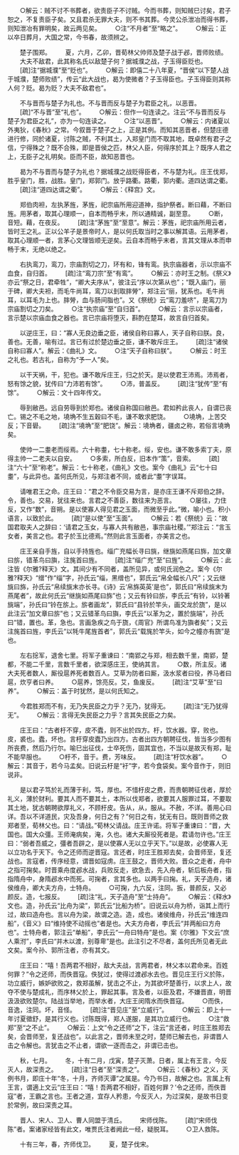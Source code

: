 <!-- { "loadSidebar": true } -->
　　○解云：贼不讨不书葬者，欲责臣子不讨贼。今而书葬，则知贼巳讨矣，君子恕之，不复责臣子矣。又且君杀无罪大夫，则不书其葬。今灵公杀泄冶而得书葬，则知泄冶有罪明矣，故云两见矣。
　　○注“不月者”至“略之”。
　　○解云：正以卒日葬月，大国之常，今书春，故须辨之。

　　楚子围郑。
　　夏，六月，乙卯，晋荀林父帅师及楚子战于邲，晋师败绩。
　　大夫不敌君，此其称名氏以敌楚子何？据城濮之战，子玉得臣贬也。
　　[疏]注“据城濮”至“贬也”。
　　○解云：即僖二十八年夏，“晋侯”以下楚人战于城濮，楚师败绩”，传云“此大战也，曷为使微者？子玉得臣也。子玉得臣则其称人何？贬。曷为贬？大夫不敌君也”。

　　不与晋而与楚子为礼也。不与晋而反与楚子为君臣之礼，以恶晋。
　　[疏]“不与晋”至“礼也”。
　　○解云：但作一句连读之。注云“不与晋而反与楚子为君臣之礼”，亦为一句连读之。
　　○注“以恶晋”。
　　○解云：内诸夏以外夷狄，《春秋》之常。今叙晋于楚子之上，正是其例。而知其恶晋者，但楚庄德进行修，同於诸夏，讨陈之贼，不利其土，入郑皇门而不取其地，既卓然有君子之信，宁得殊之？既不合殊，即是晋侯之匹，林父人臣，何得序於其上？既序人君之上，无臣子之礼明矣。臣而不臣，故知恶晋也。

　　曷为不与晋而与楚子为礼也？据城濮之战贬得臣者，不与楚为礼。庄王伐郑，胜乎皇门，胜，战胜。皇门，郑郭门。放乎路衢。路衢，郭内衢。道四达谓之衢。
　　[疏]注“道四达谓之衢”。
　　○解云：《释宫》文。

　　郑伯肉袒，左执茅旌，茅旌，祀宗庙所用迎道神，指护祭者。断曰藉，不断曰旌。用茅者，取其心理顺一，自本而畅乎末，所以通精诚，副至意。
　　○断，音短。藉，在夜反。
　　[疏]注“茅旌”至“至意”。解云：茅旌，祀宗庙所用云者，皆时王之礼。正以公羊子是景帝时人，是以何氏取当时之事以解其语。云用茅者，取其心理顺一者，言茅心文理皆顺无逆矣。云自本而畅乎末者，言其文理从本而申畅于末，无绝以绝之。

　　右执鸾刀，鸾刀，宗庙割切之刀，环有和，锋有鸾。执宗庙器者，示以宗庙不血食，自归首。
　　[疏]注“鸾刀宗”至“有鸾”。
　　○解云：亦时王之制。《祭义》亦云“祭之日，君牵牲”，“卿大夫序从”，彼注云“序以次第从也”；“既入庙门，丽于碑，卿大夫袒，而毛牛尚耳，鸾刀以刲取膟膋”，郑注云“丽，犹系也。毛牛尚耳，以耳毛为上也。膟膋，血与肠间脂也”。又《祭统》云“鸾刀羞哜”，是鸾刀为宗庙割切之刀矣。
　　○注“执宗庙”至“自归首”。
　　○解云：言示以宗庙者，言示楚以宗庙血食之器也。言已宗庙将堕灭，斟酌在楚耳，故言自归首矣。

　　以逆庄王，曰：“寡人无良边垂之臣，诸侯自称曰寡人，天子自称曰朕。良，善也。无善，喻有过。言已有过於楚边垂之臣，谦不敢斥庄王。
　　[疏]注“诸侯自称曰寡人”。解云：《曲礼》文。
　　○注“天子自称曰朕”。
　　○解云：时王之礼也。若古礼，自称为“予一人”矣。

　　以干天祸，干，犯也。谦不敢斥庄王，归之於天。是以使君王沛焉。沛焉者，怒有馀之貌，犹传曰“力沛若有馀”。
　　○沛，普盖反。
　　[疏]注“犹传”至“有馀”。
　　○解云：文十四年传文。

　　辱到敝邑。远自劳辱到於郑也。诸侯自称国曰敝邑。君如矜此丧人，自谓已丧亡。锡之不毛之地，墝埆不生五穀曰不毛，谦不敢求肥饶。
　　○墝埆，上苦交反；下音礐。
　　[疏]注“墝埆”至“肥饶”。解云：墝埆者，疆卤之称，若俗言墝埆矣。

　　使帅一二耋老而绥焉。六十称耋，七十称老。绥，安也。谦不敢多索丁夫，原得主帅一二老夫以自安。
　　○多索，所白反，旧本作“策”，音索。
　　[疏]注“六十”至“称老”。解云：七十称老，《曲礼》文也。案今《曲礼》云“七十曰耋”，与此异也。盖何氏所见，与郑注者不同，或者此“耋”字误耳。

　　请唯君王之命。庄王曰：“君之不令臣交易为言，是亦庄王谦不斥郑伯之辞。令，善也。交易，犹往来也。言君之不善臣，数往来为恶言。
　　○屡往，力住反，又作“数”，音朔。是以使寡人得见君之玉面，而微至乎此。”微，喻小也。积小语言，以致於此。
　　[疏]“是以使”至“玉面”。
　　○解云：若《祭统》云：“故国君取夫人之辞曰：‘请君之玉女，与寡人共有敝邑，事宗庙社稷。’”郑注云：“言玉女者，美言之也。君子於玉比德焉。”然则此言玉面者，亦美言之也。

　　庄王亲自手旌，自以手持旌也。缁广充幅长寻曰旐，继旐如燕尾曰旆，加文章曰旂，错革鸟曰旟，注旄首曰旌。
　　[疏]注“缁广充”至“曰旌”。
　　○解云：此注皆《尔雅?释天》文。其间少有不同者，盖所见异，或何氏润色之。案今《尔雅?释天》“缯”作“缁”字，孙氏云“缁，黑缯也”，郭氏云“帛全幅长八尺”；又云继旐曰旆，孙氏云“帛续旐末亦长寻。《诗》云‘帛旆英英’是也”，郭氏曰“帛续旐末为燕尾者”，故此何氏云“继旐如燕尾曰旆”也；又云有铃曰旂，李氏云“有铃，以铃著旐端”，孙氏曰“铃在旂上。旂者画龙”，郭氏曰“县铃於竿头，画交龙於旒”，是以此注云“加文章曰旂”也；又云错革鸟曰旟，李氏云“以革为之，置於旐端”，孙氏曰“错，置也。革，急也。言画急疾之鸟于旒，《周官》所谓鸟准为旟者矣”；又云注旄首曰旌，李氏云“以牦牛尾旌首者”，郭氏云“载旄於竿头，如今之幢亦有旒”是也。

　　左右捴军，退舍七里。将军子重谏曰：“南郢之与郑，相去数千里，南郢，楚都，不能二千里，言数千里者，欲深感庄王，使纳其言。
　　○数，所主反。诸大夫死者数人，厮役扈养死者数百人。艾草为防者曰厮，汲水浆者曰役，养马者曰扈，炊亨者曰养。
　　○扈养，馀亮反。艾，鱼废反。
　　[疏]注“艾草”至“曰养”。
　　○解云：盖于时犹然，是以何氏知之。

　　今君胜郑而不有，无乃失民臣之力乎？无乃，犹得无。
　　[疏]注“无乃犹得无”。
　　○解云：言得无失民臣之力乎？言其失民臣之力矣。

　　庄王曰：“古者杅不穿，皮不蠹，则不出於四方。杅，饮水器。穿，败也。皮，裘也。蠹，坏也。言杅穿皮蠹乃出四方。古者出四方朝聘征伐，皆当多少图有所丧费，然后乃行尔。喻巳出征伐，士卒死伤，固其宜也，不当以是故灭有郑，耻不能早服也。
　　○杅不，音于。费，芳味反。
　　[疏]注“杅饮水器”。
　　○解云：其音于，若今马孟矣。旧说云杅是“衧”字，若今食袋矣。案今音作于，则旧说非。

　　是以君子笃於礼而薄于利，笃，厚也。不惜杅皮之费，而贵朝聘征伐者，厚於礼义，薄於财利。要其人而不要其土，本所以伐郑者，欲要其人服罪过耳，不要取其土地，犹古朝聘欲厚礼义，不顾杅皮。告从，从，服从。不赦，不详。善用心曰详。吾以不详道民，灾及吾身，何日之有？”何日之有，犹无有日。既则晋师之救郑者至，荀林父也。曰：“请战。”荀林父请战。庄王许诺。将军子重谏曰：“晋，大国也。国大众彊。王师淹病矣，淹，久也。诸大夫厮役死者是。君请勿许也。”庄王曰：“弱者吾威之，彊者吾辟之，是以使寡人无以立乎天下。”以是故，必使寡人无以立功名于天下。令之还师而逆晋寇。言还者，时庄王胜郑去矣，会晋师至，复还战也。言寇者，传序经意，谓晋如寇虏。庄王鼓之，晋师大败。晋众之走者，舟中之指可掬矣。时晋乘舟度邲水战，兵败反走，欲急去，先入舟者，斩后板舟者，指指隋舟中，身隋邲水中而死。可掬者，言其多也。以两手曰掬。礼，天子造舟，诸侯维舟，卿大夫方舟，士特舟。
　　○可掬，九六反，注同。扳，普颜反，又必颜反。造，七报反。
　　[疏]注“礼，天子造舟”至“士持舟”。
　　○解云：《释水》文也。造，孙氏云“比舟为梁”，郭氏云“比船为桥”。旧说云以舟为桥，诣其上而行过，故曰造舟也。言以舟为梁，故谓之造。造，成也。诸侯维舟，孙氏云“维连四船”，《音义》曰“维持使不动摇也”者是也。大夫方舟者，李氏云“并两船曰方舟也”。士特舟者，郭注云“单船”，李氏云“一舟曰特舟”是也。案《尔雅》下文云“庶人乘泭”，李氏曰“并木以渡，别尊卑”是也。此注引之不尽者，盖何氏所见者无此文矣。案今孙、郭所注者，亦有其文。

　　庄王曰：“嘻！吾两君不相好，敌大夫战，言两君者，林父本以君命来。百姓何罪？”令之还师，而佚晋寇。佚犹过，使得过渡邲水去也。晋见庄王行义於陈，功立威行，嫉妒欲败之，救郑虽解，犹击之不止，为其欲坏楚善行，以求上人，故夺不使与楚成礼，而序林父於上，罪起其事。言及者，以臣及君，不嫌晋直，明晋汲汲欲败楚尔。陆战当举地，而举水者，大庄王闵隋水而佚晋寇。
　　○而佚，音逸，注同。坏，音怪。
　　[疏]注“晋见庄”至“立威行”。
　　○解云：即上十一年讨夏徵舒，是其行义也。讨陈既得，郑人遂服，是其功立威行也。
　　○注“救郑”至“之不止”。
　　○解云：上文“令之还师”之下，注云“言还者，时庄王胜郑去矣，会晋师至，复还战也”。以此言之，晋师未至之时，楚师已解去也，非谓晋人击之令解也。言犹击之不止者，谓欲一逐而击之，非谓已击也。

　　秋，七月。
　　冬，十有二月，戊寅，楚子灭萧。日者，属上有王言，今反灭人，故深责之。
　　[疏]注“日者”至“深责之”。
　　○解云：《春秋》之义，灭例书月，即庄十年“冬，十月，齐师灭谭”之属是。今乃书日，故解之也。言属上有王言，谓適上文云“庄王曰：“嘻！吾两君不相好，百姓何罪？’令之还师，而佚晋寇”者，王霸之言也。王者之道，宜存人矜患，今反灭人，为过深矣，是故书日变於常例，故曰深责之耳。

　　晋人、宋人、卫人、曹人同盟于清丘。
　　宋师伐陈。
　　[疏]“宋师伐陈”者。案诸家经皆有此文，唯贾氏注者阙此一经，疑脱耳。
　　○卫人救陈。

　　十有三年，春，齐师伐卫。
　　夏，楚子伐宋。
